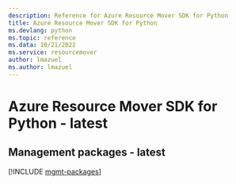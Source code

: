 ```yaml
---
description: Reference for Azure Resource Mover SDK for Python
title: Azure Resource Mover SDK for Python
ms.devlang: python
ms.topic: reference
ms.data: 10/21/2022
ms.service: resourcemover
author: lmazuel
ms.author: lmazuel
---
```

# Azure Resource Mover SDK for Python - latest

## Management packages - latest
[!INCLUDE [mgmt-packages](resource-mover-mgmt-index.md)]